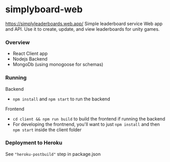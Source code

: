 # simplyboard-web
https://simplyleaderboards.web.app/
Simple leaderboard service Web app and API. Use it to create, update, and view leaderboards for unity games.

### Overview
- React Client app
- Nodejs Backend
- MongoDb (using monogoose for schemas)

### Running
Backend
- `npm install` and `npm start` to run the backend

Frontend
- `cd client && npm run build` to build the frontend if running the backend
- For developing the frontnend, you'll want to just `npm install` and then `npm start` inside the client folder

### Deployment to Heroku

See `"heroku-postbuild"` step in package.json
